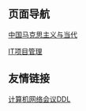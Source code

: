 ## 页面导航

[中国马克思主义与当代](https://radiumscripttang.github.io/RadiumScriptTang/cn_marx)

[IT项目管理](https://radiumscripttang.github.io/RadiumScriptTang/IT_management)

## 友情链接
[计算机网络会议DDL](http://ddl.huangjunqin.com/?sub=DS,CN,SP)
